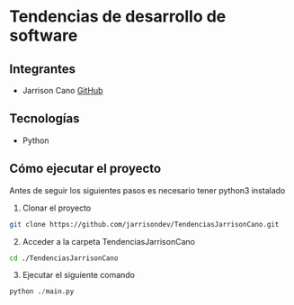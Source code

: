 # Tendencias de desarrollo de software

## Integrantes
- Jarrison Cano [GitHub](https://github.jarrison.dev)


## Tecnologías
- Python


## Cómo ejecutar el proyecto
Antes de seguir los siguientes pasos es necesario tener python3 instalado
1. Clonar el proyecto
```bash
git clone https://github.com/jarrisondev/TendenciasJarrisonCano.git
```
2. Acceder a la carpeta TendenciasJarrisonCano

```bash
cd ./TendenciasJarrisonCano
```

3. Ejecutar el siguiente comando

```py
python ./main.py
```

